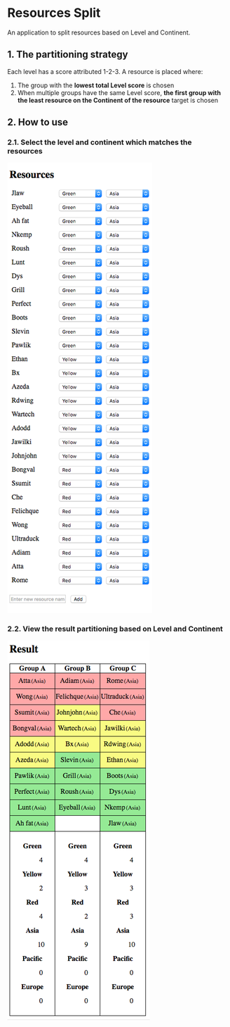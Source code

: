 # Resources Split

An application to split resources based on Level and Continent.

## 1. The partitioning strategy

Each level has a score attributed 1-2-3. A resource is placed where:

 1. The group with the __lowest total Level score__ is chosen
 2. When multiple groups have the same Level score, __the first group with the least resource on the Continent of the resource__ target is chosen

## 2. How to use

### 2.1. Select the level and continent which matches the resources

![resources](https://raw.githubusercontent.com/Kimserey/ResourcesSplit/master/resources.png)

### 2.2. View the result partitioning based on Level and Continent

![result](https://raw.githubusercontent.com/Kimserey/ResourcesSplit/master/results.png)
